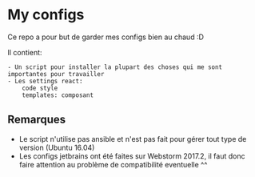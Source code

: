 # My configs

Ce repo a pour but de garder mes configs bien au chaud :D

Il contient:

    - Un script pour installer la plupart des choses qui me sont importantes pour travailler
    - Les settings react:
	    code style
	    templates: composant

## Remarques

- Le script n'utilise pas ansible et n'est pas fait pour gérer tout type de version (Ubuntu 16.04)
- Les configs jetbrains ont été faites sur Webstorm 2017.2, il faut donc faire attention au problème de compatibilité eventuelle ^^
